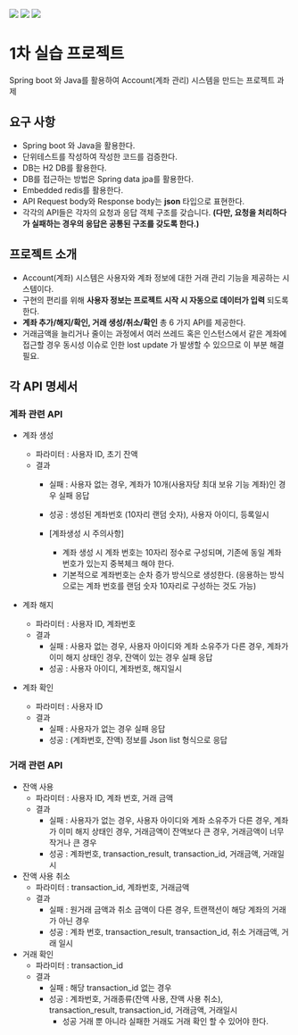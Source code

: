 
<img src="https://img.shields.io/badge/Java-ED8B00?style=for-the-badge&logo=openjdk&logoColor=white" /> <img src="https://img.shields.io/badge/Spring-6DB33F?style=for-the-badge&logo=spring&logoColor=white" /> <img src="https://img.shields.io/badge/IntelliJ_IDEA-000000.svg?style=for-the-badge&logo=intellij-idea&logoColor=white" />

# 1차 실습 프로젝트
Spring boot 와 Java를 활용하여 Account(계좌 관리) 시스템을 만드는 프로젝트 과제

## 요구 사항
* Spring boot 와 Java을 활용한다.
* 단위테스트를 작성하여 작성한 코드를 검증한다.
* DB는 H2 DB를 활용한다.
* DB를 접근하는 방법은 Spring data jpa를 활용한다.
* Embedded redis를 활용한다.
* API Request body와 Response body는 **json** 타입으로 표현한다.
* 각각의 API들은 각자의 요청과 응답 객체 구조를 갖습니다. **(다만, 요청을 처리하다가 실패하는 경우의 응답은 공통된 구조를 갖도록 한다.)**
	
## 프로젝트 소개
* Account(계좌) 시스템은 사용자와 계좌 정보에 대한 거래 관리 기능을 제공하는 시스템이다.
* 구현의 편리를 위해 **사용자 정보는 프로젝트 시작 시 자동으로 데이터가 입력** 되도록 한다.
* **계좌 추가/해지/확인, 거래 생성/취소/확인** 총 6 가지 API를 제공한다.	
* 거래금액을 늘리거나 줄이는 과정에서 여러 쓰레드 혹은 인스턴스에서 같은 계좌에 접근할 경우 동시성 이슈로 인한 lost update 가 발생할 수 있으므로 이 부분 해결 필요.

## 각 API 명세서
### 계좌 관련 API
- 계좌 생성
  - 파라미터 : 사용자 ID, 초기 잔액
  - 결과
    - 실패 : 사용자 없는 경우, 계좌가 10개(사용자당 최대 보유 기능 계좌)인 경우 실패 응답
    - 성공 : 생성된 계좌번호 (10자리 랜덤 숫자), 사용자 아이디, 등록일시
      
    - [계좌생성 시 주의사항]
      - 계좌 생성 시 계좌 번호는 10자리 정수로 구성되며, 기존에 동일 계좌 번호가 있는지 중복체크 해야 한다.
      - 기본적으로 계좌번호는 순차 증가 방식으로 생성한다. (응용하는 방식으로는 계좌 번호를 랜덤 숫자 10자리로 구성하는 것도 가능)

- 계좌 해지
  - 파라미터 : 사용자 ID, 계좌번호
  - 결과
    - 실패 : 사용자 없는 경우, 사용자 아이디와 계좌 소유주가 다른 경우, 계좌가 이미 해지 상태인 경우, 잔액이 있는 경우 실패 응답
    - 성공 : 사용자 아이디, 계좌번호, 해지일시
    
- 계좌 확인
  - 파라미터 : 사용자 ID
  - 결과
    - 실패 : 사용자가 없는 경우 실패 응답
    - 성공 : (계좌번호, 잔액) 정보를 Json list 형식으로 응답

### 거래 관련 API
- 잔액 사용
  - 파라미터 : 사용자 ID, 계좌 번호, 거래 금액
  - 결과
    - 실패 : 사용자가 없는 경우, 사용자 아이디와 계좌 소유주가 다른 경우, 계좌가 이미 해지 상태인 경우, 거래금액이 잔액보다 큰 경우, 거래금액이 너무 작거나 큰 경우
    - 성공 : 계좌번호, transaction_result, transaction_id, 거래금액, 거래일시
- 잔액 사용 취소
  - 파라미터 : transaction_id, 계좌번호, 거래금액
  - 결과
    - 실패 : 원거래 금액과 취소 금액이 다른 경우, 트랜잭션이 해당 계좌의 거래가 아닌 경우
    - 성공 : 계좌 번호, transaction_result, transaction_id, 취소 거래금액, 거래 일시
- 거래 확인
  - 파라미터 : transaction_id
  - 결과
    - 실패 : 해당 transaction_id 없는 경우
    - 성공 : 계좌번호, 거래종류(잔액 사용, 잔액 사용 취소), transaction_result, transaction_id, 거래금액, 거래일시
      - 성공 거래 뿐 아니라 실패한 거래도 거래 확인 할 수 있어야 한다.

